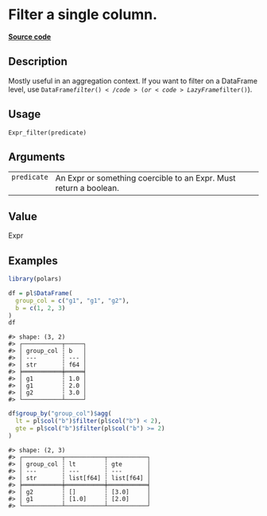 

# Filter a single column.

[**Source code**](https://github.com/pola-rs/r-polars/tree/f1aede4d7d7f090c98651365a4120a8232503a4d/R/expr__expr.R#L1988)

## Description

Mostly useful in an aggregation context. If you want to filter on a
DataFrame level, use <code>DataFrame$filter()</code> (or
<code>LazyFrame$filter()</code>).

## Usage

<pre><code class='language-R'>Expr_filter(predicate)
</code></pre>

## Arguments

<table>
<tr>
<td style="white-space: nowrap; font-family: monospace; vertical-align: top">
<code id="Expr_filter_:_predicate">predicate</code>
</td>
<td>
An Expr or something coercible to an Expr. Must return a boolean.
</td>
</tr>
</table>

## Value

Expr

## Examples

``` r
library(polars)

df = pl$DataFrame(
  group_col = c("g1", "g1", "g2"),
  b = c(1, 2, 3)
)
df
```

    #> shape: (3, 2)
    #> ┌───────────┬─────┐
    #> │ group_col ┆ b   │
    #> │ ---       ┆ --- │
    #> │ str       ┆ f64 │
    #> ╞═══════════╪═════╡
    #> │ g1        ┆ 1.0 │
    #> │ g1        ┆ 2.0 │
    #> │ g2        ┆ 3.0 │
    #> └───────────┴─────┘

``` r
df$group_by("group_col")$agg(
  lt = pl$col("b")$filter(pl$col("b") < 2),
  gte = pl$col("b")$filter(pl$col("b") >= 2)
)
```

    #> shape: (2, 3)
    #> ┌───────────┬───────────┬───────────┐
    #> │ group_col ┆ lt        ┆ gte       │
    #> │ ---       ┆ ---       ┆ ---       │
    #> │ str       ┆ list[f64] ┆ list[f64] │
    #> ╞═══════════╪═══════════╪═══════════╡
    #> │ g2        ┆ []        ┆ [3.0]     │
    #> │ g1        ┆ [1.0]     ┆ [2.0]     │
    #> └───────────┴───────────┴───────────┘
